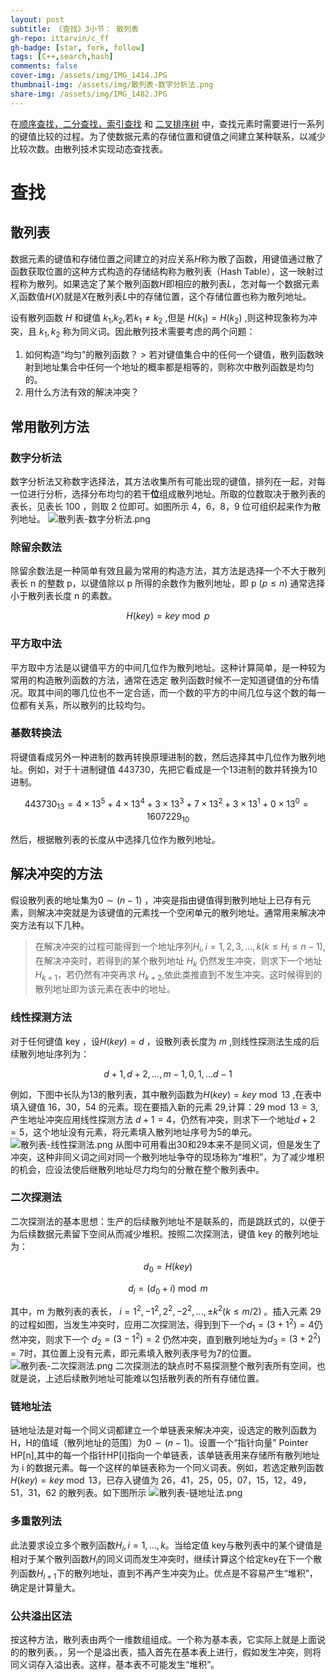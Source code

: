 ```yaml
---
layout: post
subtitle: 《查找》3小节： 散列表
gh-repo: ittarvin/c_ff
gh-badge: [star, fork, follow]
tags: [C++,search,hash]
comments: false
cover-img: /assets/img/IMG_1414.JPG
thumbnail-img: /assets/img/散列表-数字分析法.png
share-img: /assets/img/IMG_1482.JPG
---
```


在[顺序查找，二分查找，索引查找](/2022-05-25-search) 和 [二叉排序树](/2022-05-26-search-binary-sort-tree) 中，查找元素时需要进行一系列的键值比较的过程。为了使数据元素的存储位置和键值之间建立某种联系，以减少比较次数。由散列技术实现动态查找表。

# 查找

## 散列表

数据元素的键值和存储位置之间建立的对应关系$H$称为散了函数，用键值通过散了函数获取位置的这种方式构造的存储结构称为散列表（Hash Table），这一映射过程称为散列。如果选定了某个散列函数$H$即相应的散列表$L$，怎对每一个数据元素$X$,函数值$H(X)$就是$X$在散列表$L$中的存储位置，这个存储位置也称为散列地址。

设有散列函数 $H$ 和键值 $k_1$,$k_2$,若$k_1 \neq k_2$ ,但是 $H(k_1) = H(k_2)$ ,则这种现象称为冲突，且 $k_1,k_2$ 称为同义词。因此散列技术需要考虑的两个问题：

1. 如何构造“均匀”的散列函数？
       > 若对键值集合中的任何一个键值，散列函数映射到地址集合中任何一个地址的概率都是相等的，则称次中散列函数是均匀的。
2. 用什么方法有效的解决冲突？

## 常用散列方法

### 数字分析法
数字分析法又称数字选择法，其方法收集所有可能出现的键值，排列在一起，对每一位进行分析，选择分布均匀的若干**位**组成散列地址。所取的位数取决于散列表的表长，见表长 100 ，则取 2 位即可。如图所示 4，6，8，9 位可组织起来作为散列地址。
![散列表-数字分析法.png](/assets/img/散列表-数字分析法.png)

### 除留余数法
除留余数法是一种简单有效且最为常用的构造方法，其方法是选择一个不大于散列表长 n 的整数 p，以键值除以 p 所得的余数作为散列地址，即 p $(p \leq n)$ 通常选择小于散列表长度 n 的素数。

$$
H(key) =key \bmod p
$$

### 平方取中法
平方取中方法是以键值平方的中间几位作为散列地址。这种计算简单，是一种较为常用的构造散列函数的方法，通常在选定 散列函数时候不一定知道键值的分布情况。取其中间的哪几位也不一定合适，而一个数的平方的中间几位与这个数的每一位都有关系，所以散列的比较均匀。

### 基数转换法
将键值看成另外一种进制的数再转换原理进制的数，然后选择其中几位作为散列地址。例如，对于十进制键值 443730，先把它看成是一个13进制的数并转换为10进制。

$$
443730_{13} = 4\times 13^5 + 4\times 13^4 + 3\times 13^3 + 7\times 13^2 + 3\times 13^1 + 0\times 13^0 = 1607229_{10}
$$

然后，根据散列表的长度从中选择几位作为散列地址。


##  解决冲突的方法
假设散列表的地址集为$0 \sim (n-1)$ ，冲突是指由键值得到散列地址上已存有元素，则解决冲突就是为该键值的元素找一个空闲单元的散列地址。通常用来解决冲突方法有以下几种。
> 在解决冲突的过程可能得到一个地址序列$H_i,i=1,2,3,...,k(k\leq H_i \leq n -1)$, 在解决冲突时，若得到的某个散列地址 $H_k$ 仍然发生冲突，则求下一个地址$H_{k+1}$，若仍然有冲突再求 $H_{k+2}$,依此类推直到不发生冲突。这时候得到的散列地址即为该元素在表中的地址。

### 线性探测方法
对于任何键值 key ，设$H(key)=d$ ，设散列表长度为 $m$ ,则线性探测法生成的后续散列地址序列为：

$$
d+1,d+2,...,m-1,0,1,...d-1
$$

例如，下图中长队为13的散列表，其中散列函数为$H(key) = key \bmod 13$ ,在表中填入键值 16，30，54 的元素。现在要插入新的元素 29,计算：$29 \bmod 13 = 3$, 产生地址冲突应用线性探测方法 $d+1=4$，仍然有冲突，则求下一个地址$d+2=5$，这个地址没有元素，将元素填入散列地址序号为5的单元。
![散列表-线性探测法.png](/assets/img/散列表-线性探测法.png)
从图中可用看出30和29本来不是同义词，但是发生了冲突，这种非同义词之间对同一个散列地址争夺的现场称为“堆积”，为了减少堆积的机会，应设法使后继散列地址尽力均匀的分散在整个散列表中。

### 二次探测法
二次探测法的基本思想：生产的后续散列地址不是联系的，而是跳跃式的，以便于为后续数据元素留下空间从而减少堆积。按照二次探测法，键值 key 的散列地址为：

$$
d_0 = H(key)
$$

$$
d_i=(d_0+i) \bmod m
$$

其中，m 为散列表的表长， $i=1^2,-1^2,2^2,-2^2,...,\pm k^2(k\leq m/2)$ 。插入元素 29的过程如图，当发生冲突时，应用二次探测法，得到到下一个$d_1=(3+1^2)=4$仍然冲突，则求下一个 $d_2=(3-1^2)=2$ 仍然冲突，直到散列地址为$d_3=(3+2^2)=7$时，其位置上没有元素，即元素填入散列表序号为7的位置。
![散列表-二次探测法.png](/assets/img/散列表-二次探测法.png)
二次探测法的缺点时不易探测整个散列表所有空间，也就是说，上述后续散列地址可能难以包括散列表的所有存储位置。

###  链地址法
链地址法是对每一个同义词都建立一个单链表来解决冲突，设选定的散列函数为H，H的值域（散列地址的范围）为$0\sim(n-1)$。设置一个“指针向量” Pointer HP[n],其中的每一个指针HP[i]指向一个单链表，该单链表用来存储所有散列地址为 i 的数据元素。每一个这样的单链表称为一个同义词表。例如，若选定散列函数$H(key)=key \bmod 13$，已存入键值为 26，41，25，05，07，15，12，49，51，31，62 的散列表。如下图所示
![散列表-链地址法.png](/assets/img/散列表-链地址法.png)

### 多重散列法
此法要求设立多个散列函数$H_i,i=1,...,k$。当给定值 key与散列表中的某个键值是相对于某个散列函数$H_i$的同义词而发生冲突时，继续计算这个给定key在下一个散列函数$H_{i+1}$下的散列地址，直到不再产生冲突为止。优点是不容易产生“堆积”，确定是计算量大。

### 公共溢出区法
按这种方法，散列表由两个一维数组组成。一个称为基本表，它实际上就是上面说的的散列表。，另一个是溢出表，插入首先在基本表上进行，假如发生冲突，则将同义词存入溢出表。这样，基本表不可能发生“堆积”。